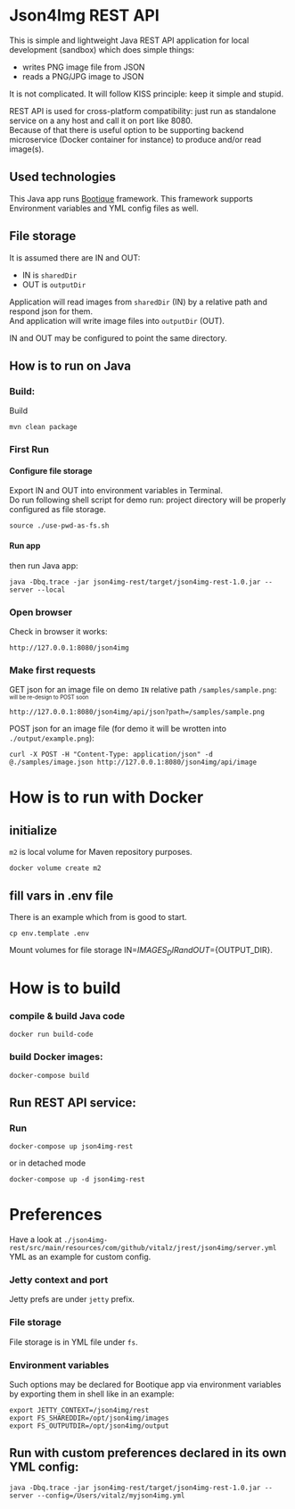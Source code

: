 # Json4Img REST API
This is simple and lightweight Java REST API application for local development (sandbox) which does simple things:
* writes PNG image file from JSON
* reads a PNG/JPG image to JSON  

It is not complicated. It will follow KISS principle: keep it simple and stupid.

REST API is used for cross-platform compatibility: just run as standalone service on a any host and call it on port like 8080.  
Because of that there is useful option to be supporting backend microservice (Docker container for instance) to produce and/or read image(s).

## Used technologies
This Java app runs [Bootique](https://bootique.io) framework. This framework supports Environment variables and YML config files as well.

## File storage
It is assumed there are IN and OUT:
* IN is `sharedDir`
* OUT is `outputDir`

Application will read images from `sharedDir` (IN) by a relative path and respond json for them.  
And application will write image files into `outputDir` (OUT).

IN and OUT may be configured to point the same directory.

## How is to run on Java
### Build:
Build
```shell
mvn clean package
```
### First Run
#### Configure file storage
Export IN and OUT into environment variables in Terminal.  
Do run following shell script for demo run: project directory will be properly configured as file storage.
```shell
source ./use-pwd-as-fs.sh
```
#### Run app
then run Java app:
```shell
java -Dbq.trace -jar json4img-rest/target/json4img-rest-1.0.jar --server --local
```
### Open browser
Check in browser it works:
```
http://127.0.0.1:8080/json4img
```
### Make first requests
GET json for an image file on demo `IN` relative path `/samples/sample.png`:  
<sub><sup>will be re-design to POST soon</sup></sub>
```
http://127.0.0.1:8080/json4img/api/json?path=/samples/sample.png
```
POST json for an image file (for demo it will be wrotten into `./output/example.png`):
```shell
curl -X POST -H "Content-Type: application/json" -d @./samples/image.json http://127.0.0.1:8080/json4img/api/image
```

# How is to run with Docker
## initialize
`m2` is local volume for Maven repository purposes.
```shell
docker volume create m2
```
## fill vars in .env file
There is an example which from is good to start.
```shell
cp env.template .env
```
Mount volumes for file storage IN=${IMAGES_DIR} and OUT=${OUTPUT_DIR}.
# How is to build
### compile & build Java code
```shell
docker run build-code
```
### build Docker images:
```shell
docker-compose build
```

## Run REST API service:

### Run
```shell
docker-compose up json4img-rest
```
or in detached mode
```shell
docker-compose up -d json4img-rest
```
# Preferences
Have a look at `./json4img-rest/src/main/resources/com/github/vitalz/jrest/json4img/server.yml` YML as an example for custom config.
### Jetty context and port
Jetty prefs are under `jetty` prefix.
### File storage
File storage is in YML file under `fs`.
### Environment variables
Such options may be declared for Bootique app via environment variables by exporting them in shell like in an example:
```shell
export JETTY_CONTEXT=/json4img/rest
export FS_SHAREDDIR=/opt/json4img/images
export FS_OUTPUTDIR=/opt/json4img/output
```
## Run with custom preferences declared in its own YML config:
```shell
java -Dbq.trace -jar json4img-rest/target/json4img-rest-1.0.jar --server --config=/Users/vitalz/myjson4img.yml
```
